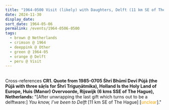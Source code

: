 ```yaml
---
title: "1964-0500 Visit (likely) with Daughters, Delft (11 km SE of The Hague), Netherlands (year not sure)"
date: 2024-11-30
display_date: 
sort_date: 1964-05-06
permalink: /events/1964-0506-0500
tags:
  - brown @ Netherlands
  - crimson @ 1964
  - deeppink @ Other
  - green @ 1964-05
  - orange @ Delft 
  - peru @ Visit
---
```


<br>

<wave-list>
  <list-title color="DarkSeaGreen" width="80">Cross-references</list-title>
  <list-item color="BlanchedAlmond" width="250"><b>CR1. Quote from 1985-0705 Śhrī Bhūmī Devī Pūjā (the Pūjā with three sāṛīs for Śhrī Triguṇātmika), Holland Is the Holy Land of Europe, Huis (Manor) Overvoorde, Rijswijk (6 kms SSE of The Hague), Netherlands:</b> "[After unwrapping the last gift which turns out to be a delftware:] <i>You know, I've been to Delft</i> [11 km SE of The Hague] [<font color="orange">unclear</font>]."</list-item></list-item>   
</wave-list>